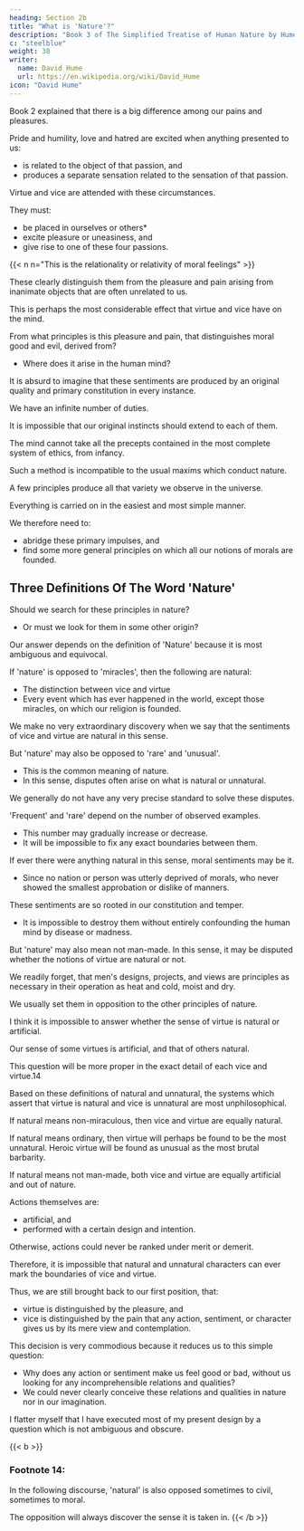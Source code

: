 ```yaml
---
heading: Section 2b
title: "What is 'Nature'?"
description: "Book 3 of The Simplified Treatise of Human Nature by Hume"
c: "steelblue"
weight: 38
writer:
  name: David Hume
  url: https://en.wikipedia.org/wiki/David_Hume
icon: "David Hume"
---
```




Book 2 explained that there is a big difference among our pains and pleasures.

Pride and humility, love and hatred are excited when anything presented to us:
- is related to the object of that passion, and
- produces a separate sensation related to the sensation of that passion.

Virtue and vice are attended with these circumstances.
            
They must:
- be placed in ourselves or others*
- excite pleasure or uneasiness, and
- give rise to one of these four passions.
    
{{< n n="This is the relationality or relativity of moral feelings" >}}

These clearly distinguish them from the pleasure and pain arising from inanimate objects that are often unrelated to us.
        
This is perhaps the most considerable effect that virtue and vice have on the mind.

From what principles is this pleasure and pain, that distinguishes moral good and evil, derived from?
- Where does it arise in the human mind?

It is absurd to imagine that these sentiments are produced by an original quality and primary constitution in every instance.

We have an infinite number of duties.

It is impossible that our original instincts should extend to each of them.

The mind cannot take all the precepts contained in the most complete system of ethics, from infancy.

Such a method is incompatible to the usual maxims which conduct nature.

A few principles produce all that variety we observe in the universe.

Everything is carried on in the easiest and most simple manner.

We therefore need to:
- abridge these primary impulses, and
- find some more general principles on which all our notions of morals are founded.


## Three Definitions Of The Word 'Nature'

Should we search for these principles in nature?
- Or must we look for them in some other origin?

Our answer depends on the definition of 'Nature' because it is most ambiguous and equivocal.

If 'nature' is opposed to 'miracles', then the following are natural:
- The distinction between vice and virtue
- Every event which has ever happened in the world, except those miracles, on which our religion is founded.

We make no very extraordinary discovery when we say that the sentiments of vice and virtue are natural in this sense.


But 'nature' may also be opposed to 'rare' and 'unusual'.
- This is the common meaning of nature.
- In this sense, disputes often arise on what is natural or unnatural.

We generally do not have any very precise standard to solve these disputes.

'Frequent' and 'rare' depend on the number of observed examples.
- This number may gradually increase or decrease.
- It will be impossible to fix any exact boundaries between them.

If ever there were anything natural in this sense, moral sentiments may be it.
- Since no nation or person was utterly deprived of morals, who never showed the smallest approbation or dislike of manners.

These sentiments are so rooted in our constitution and temper.
- It is impossible to destroy them without entirely confounding the human mind by disease or madness.


But 'nature' may also mean not man-made.
        In this sense, it may be disputed whether the notions of virtue are natural or not.

We readily forget, that men's designs, projects, and views are principles as necessary in their operation as heat and cold, moist and dry.

We usually set them in opposition to the other principles of nature.

I think it is impossible to answer whether the sense of virtue is natural or artificial.

Our sense of some virtues is artificial, and that of others natural.

This question will be more proper in the exact detail of each vice and virtue.14


Based on these definitions of natural and unnatural, the systems which assert that virtue is natural and vice is unnatural are most unphilosophical.

If natural means non-miraculous, then vice and virtue are equally natural.

If natural means ordinary, then virtue will perhaps be found to be the most unnatural.
    Heroic virtue will be found as unusual as the most brutal barbarity.

If natural means not man-made, both vice and virtue are equally artificial and out of nature.

Actions themselves are:
- artificial, and
- performed with a certain design and intention.

Otherwise, actions could never be ranked under merit or demerit.

Therefore, it is impossible that natural and unnatural characters can ever mark the boundaries of vice and virtue.


Thus, we are still brought back to our first position, that:

- virtue is distinguished by the pleasure, and
- vice is distinguished by the pain that any action, sentiment, or character gives us by its mere view and contemplation.

This decision is very commodious because it reduces us to this simple question:

- Why does any action or sentiment make us feel good or bad, without us looking for any incomprehensible relations and qualities?
- We could never clearly conceive these relations and qualities in nature nor in our imagination.

I flatter myself that I have executed most of my present design by a question which is not ambiguous and obscure.



{{< b >}}
### Footnote 14:

In the following discourse, 'natural' is also opposed sometimes to civil, sometimes to moral.

The opposition will always discover the sense it is taken in.
{{< /b >}}
